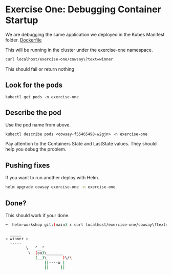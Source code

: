 # Exercise One: Debugging Container Startup

We are debugging the same application we deployed in the Kubes Manifest folder. [Dockerfile](../example-kubes-manifest/Dockerfile)

This will be running in the cluster under the exercise-one namespace.

```sh
curl localhost/exercise-one/cowsay\?text=winner
```

This should fail or return nothing

## Look for the pods

```
kubectl get pods -n exercise-one
```

## Describe the pod

Use the pod name from above.

```
kubectl describe pods <cowsay-f55465498-w2gjn> -n exercise-one
```

Pay attention to the Containers State and LastState values. They should help you debug the problem.

## Pushing fixes

If you want to run another deploy with Helm.

```sh
helm upgrade cowsay exercise-one -n exercise-one
```

## Done?

This should work if your done.

```sh
➜  helm-workshop git:(main) ✗ curl localhost/exercise-one/cowsay\?text=winner

  _____
< winner >
  -----
         \   ^__^
          \  (oo)\_______
             (__)\       )\/\
                 ||----w |
                 ||     ||
```
